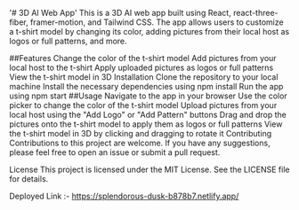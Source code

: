 '# 3D AI Web App'
This is a 3D AI web app built using React, react-three-fiber, framer-motion, and Tailwind CSS. The app allows users to customize a t-shirt model by changing its color, adding pictures from their local host as logos or full patterns, and more.

##Features
Change the color of the t-shirt model
Add pictures from your local host to the t-shirt
Apply uploaded pictures as logos or full patterns
View the t-shirt model in 3D
Installation
Clone the repository to your local machine
Install the necessary dependencies using npm install
Run the app using npm start
##Usage
Navigate to the app in your browser
Use the color picker to change the color of the t-shirt model
Upload pictures from your local host using the "Add Logo" or "Add Pattern" buttons
Drag and drop the pictures onto the t-shirt model to apply them as logos or full patterns
View the t-shirt model in 3D by clicking and dragging to rotate it
Contributing
Contributions to this project are welcome. If you have any suggestions, please feel free to open an issue or submit a pull request.

License
This project is licensed under the MIT License. See the LICENSE file for details.







Deployed Link :- https://splendorous-dusk-b878b7.netlify.app/
